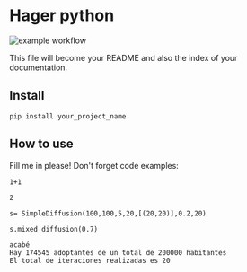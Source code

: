 # Hager python 



![example workflow](https://github.com/CentroGeo/hager_py/actions/workflows/main.yml/badge.svg)

This file will become your README and also the index of your documentation.

## Install

`pip install your_project_name`

## How to use

Fill me in please! Don't forget code examples:

```
1+1
```




    2



```
s= SimpleDiffusion(100,100,5,20,[(20,20)],0.2,20)
```

```
s.mixed_diffusion(0.7)
```

    acabé
    Hay 174545 adoptantes de un total de 200000 habitantes
    El total de iteraciones realizadas es 20


